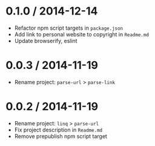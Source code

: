 
0.1.0 / 2014-12-14
==================

 * Refactor npm script targets in `package.json`
 * Add link to personal website to copyright in `Readme.md`
 * Update browserify, eslint

0.0.3 / 2014-11-19
==================

 * Rename project: `parse-url` > `parse-link`

0.0.2 / 2014-11-19
==================

 * Rename project: `linq` > `parse-url`
 * Fix project description in `Readme.md`
 * Remove prepublish npm script target
